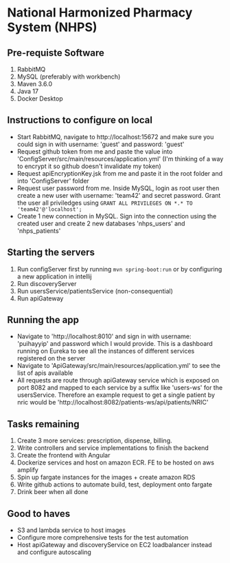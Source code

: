 # National Harmonized Pharmacy System (NHPS)

## Pre-requiste Software
1. RabbitMQ
2. MySQL (preferably with workbench)
3. Maven 3.6.0
4. Java 17
5. Docker Desktop

## Instructions to configure on local
- Start RabbitMQ, navigate to http://localhost:15672 and make sure you could sign in with username: 'guest' and password: 'guest'
- Request github token from me and paste the value into 'ConfigServer/src/main/resources/application.yml' (I'm thinking of a way to encrypt it so github doesn't invalidate my token)
- Request apiEncryptionKey.jsk from me and paste it in the root folder and into 'ConfigServer' folder
- Request user password from me. Inside MySQL, login as root user then create a new user with username: 'team42' and secret password. Grant the user all priviledges using `GRANT ALL PRIVILEGES ON *.* TO 'team42'@'localhost';`
- Create 1 new connection in MySQL. Sign into the connection using the created user and create 2 new databases 'nhps_users' and 'nhps_patients'

## Starting the servers
1. Run configServer first by running `mvn spring-boot:run` or by configuring a new application in intellij
2. Run discoveryServer
3. Run usersService/patientsService (non-consequential)
4. Run apiGateway

## Running the app
- Navigate to 'http://localhost:8010' and sign in with username: 'puihayyip' and password which I would provide. This is a dashboard running on Eureka to see all the instances of different services registered on the server
- Navigate to 'ApiGateway/src/main/resources/application.yml' to see the list of apis available
- All requests are route through apiGateway service which is exposed on port 8082 and mapped to each service by a suffix like 'users-ws' for the usersService. Therefore an example request to get a single patient by nric would be 'http://localhost:8082/patients-ws/api/patients/NRIC'

## Tasks remaining
1. Create 3 more services: prescription, dispense, billing.
2. Write controllers and service implementations to finish the backend
3. Create the frontend with Angular
4. Dockerize services and host on amazon ECR. FE to be hosted on aws amplify
5. Spin up fargate instances for the images + create amazon RDS
7. Write github actions to automate build, test, deployment onto fargate
8. Drink beer when all done

## Good to haves
- S3 and lambda service to host images
- Configure more comprehensive tests for the test automation
- Host apiGateway and discoveryService on EC2 loadbalancer instead and configure autoscaling
